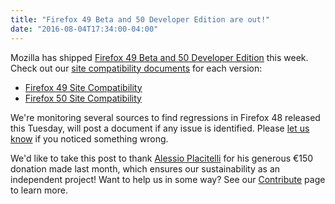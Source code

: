 ```yaml
---
title: "Firefox 49 Beta and 50 Developer Edition are out!"
date: "2016-08-04T17:34:00-04:00"
---
```

Mozilla has shipped [Firefox 49 Beta and 50 Developer Edition](https://www.mozilla.org/firefox/channel/) this week. Check out our [site compatibility documents](https://www.fxsitecompat.dev/en-CA/docs/) for each version:

* [Firefox 49 Site Compatibility](https://www.fxsitecompat.dev/en-CA/releases/49/)
* [Firefox 50 Site Compatibility](https://www.fxsitecompat.dev/en-CA/releases/50/)

We're monitoring several sources to find regressions in Firefox 48 released this Tuesday, will post a document if any issue is identified. Please [let us know](https://www.fxsitecompat.dev/en-CA/contribute/) if you noticed something wrong.

We'd like to take this post to thank [Alessio Placitelli](https://twitter.com/dexterp37) for his generous €150 donation made last month, which ensures our sustainability as an independent project! Want to help us in some way? See our [Contribute](https://www.fxsitecompat.dev/en-CA/contribute/) page to learn more.
